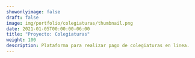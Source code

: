 ```yaml
---
showonlyimage: false
draft: false
image: img/portfolio/colegiaturas/thumbnail.png
date: 2021-01-05T00:00:00-06:00
title: "Proyecto: Colegiaturas"
weight: 100
description: Plataforma para realizar pago de colegiaturas en linea.
---
```

